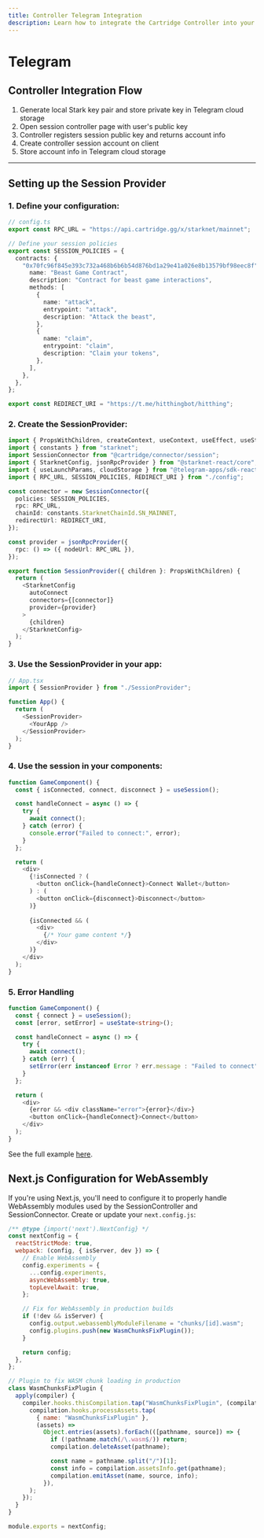 ```yaml
---
title: Controller Telegram Integration
description: Learn how to integrate the Cartridge Controller into your Telegram Mini App, including setup, configuration, and usage examples.
---
```


# Telegram

## Controller Integration Flow

1.  Generate local Stark key pair and store private key in Telegram cloud storage
2.  Open session controller page with user's public key
3.  Controller registers session public key and returns account info
4.  Create controller session account on client
5.  Store account info in Telegram cloud storage

* * *

## Setting up the Session Provider

### 1. Define your configuration:

```typescript
// config.ts
export const RPC_URL = "https://api.cartridge.gg/x/starknet/mainnet";

// Define your session policies
export const SESSION_POLICIES = {
  contracts: {
    "0x70fc96f845e393c732a468b6b6b54d876bd1a29e41a026e8b13579bf98eec8f": {
      name: "Beast Game Contract",
      description: "Contract for beast game interactions",
      methods: [
        {
          name: "attack",
          entrypoint: "attack",
          description: "Attack the beast",
        },
        {
          name: "claim",
          entrypoint: "claim",
          description: "Claim your tokens",
        },
      ],
    },
  },
};

export const REDIRECT_URI = "https://t.me/hitthingbot/hitthing";
```

### 2. Create the SessionProvider:

```typescript
import { PropsWithChildren, createContext, useContext, useEffect, useState } from "react";
import { constants } from "starknet";
import SessionConnector from "@cartridge/connector/session";
import { StarknetConfig, jsonRpcProvider } from "@starknet-react/core";
import { useLaunchParams, cloudStorage } from "@telegram-apps/sdk-react";
import { RPC_URL, SESSION_POLICIES, REDIRECT_URI } from "./config";

const connector = new SessionConnector({
  policies: SESSION_POLICIES,
  rpc: RPC_URL,
  chainId: constants.StarknetChainId.SN_MAINNET,
  redirectUrl: REDIRECT_URI,
});

const provider = jsonRpcProvider({
  rpc: () => ({ nodeUrl: RPC_URL }),
});

export function SessionProvider({ children }: PropsWithChildren) {
  return (
    <StarknetConfig
      autoConnect
      connectors={[connector]}
      provider={provider}
    >
      {children}
    </StarknetConfig>
  );
}
```

### 3. Use the SessionProvider in your app:

```typescript
// App.tsx
import { SessionProvider } from "./SessionProvider";

function App() {
  return (
    <SessionProvider>
      <YourApp />
    </SessionProvider>
  );
}
```

### 4. Use the session in your components:

```typescript
function GameComponent() {
  const { isConnected, connect, disconnect } = useSession();

  const handleConnect = async () => {
    try {
      await connect();
    } catch (error) {
      console.error("Failed to connect:", error);
    }
  };

  return (
    <div>
      {!isConnected ? (
        <button onClick={handleConnect}>Connect Wallet</button>
      ) : (
        <button onClick={disconnect}>Disconnect</button>
      )}
      
      {isConnected && (
        <div>
          {/* Your game content */}
        </div>
      )}
    </div>
  );
}
```

### 5. Error Handling

```typescript
function GameComponent() {
  const { connect } = useSession();
  const [error, setError] = useState<string>();

  const handleConnect = async () => {
    try {
      await connect();
    } catch (err) {
      setError(err instanceof Error ? err.message : "Failed to connect");
    }
  };

  return (
    <div>
      {error && <div className="error">{error}</div>}
      <button onClick={handleConnect}>Connect</button>
    </div>
  );
}
```

See the full example [here](https://github.com/cartridge-gg/beast-slayers).

## Next.js Configuration for WebAssembly

If you're using Next.js, you'll need to configure it to properly handle WebAssembly modules used by the SessionController and SessionConnector. Create or update your `next.config.js`:

```javascript
/** @type {import('next').NextConfig} */
const nextConfig = {
  reactStrictMode: true,
  webpack: (config, { isServer, dev }) => {
    // Enable WebAssembly
    config.experiments = {
      ...config.experiments,
      asyncWebAssembly: true,
      topLevelAwait: true,
    };

    // Fix for WebAssembly in production builds
    if (!dev && isServer) {
      config.output.webassemblyModuleFilename = "chunks/[id].wasm";
      config.plugins.push(new WasmChunksFixPlugin());
    }

    return config;
  },
};

// Plugin to fix WASM chunk loading in production
class WasmChunksFixPlugin {
  apply(compiler) {
    compiler.hooks.thisCompilation.tap("WasmChunksFixPlugin", (compilation) => {
      compilation.hooks.processAssets.tap(
        { name: "WasmChunksFixPlugin" },
        (assets) =>
          Object.entries(assets).forEach(([pathname, source]) => {
            if (!pathname.match(/\.wasm$/)) return;
            compilation.deleteAsset(pathname);

            const name = pathname.split("/")[1];
            const info = compilation.assetsInfo.get(pathname);
            compilation.emitAsset(name, source, info);
          }),
      );
    });
  }
}

module.exports = nextConfig;
```

